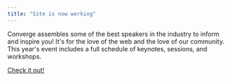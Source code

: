 ```yaml
---
title: "Site is now working"
---
```


Converge assembles some of the best speakers in the industry to inform and inspire you! It's for the love of the web and the love of our community. This year's event includes a full schedule of keynotes, sessions, and workshops.

[Check it out!](http://convergese.com/)